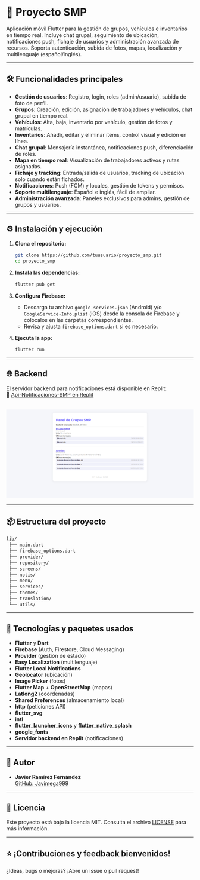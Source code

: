 # 🚀 Proyecto SMP

Aplicación móvil Flutter para la gestión de grupos, vehículos e inventarios en tiempo real. Incluye chat grupal, seguimiento de ubicación, notificaciones push, fichaje de usuarios y administración avanzada de recursos. Soporta autenticación, subida de fotos, mapas, localización y multilenguaje (español/inglés).

---

## 🛠️ Funcionalidades principales

- **Gestión de usuarios**: Registro, login, roles (admin/usuario), subida de foto de perfil.
- **Grupos**: Creación, edición, asignación de trabajadores y vehículos, chat grupal en tiempo real.
- **Vehículos**: Alta, baja, inventario por vehículo, gestión de fotos y matrículas.
- **Inventarios**: Añadir, editar y eliminar ítems, control visual y edición en línea.
- **Chat grupal**: Mensajería instantánea, notificaciones push, diferenciación de roles.
- **Mapa en tiempo real**: Visualización de trabajadores activos y rutas asignadas.
- **Fichaje y tracking**: Entrada/salida de usuarios, tracking de ubicación solo cuando están fichados.
- **Notificaciones**: Push (FCM) y locales, gestión de tokens y permisos.
- **Soporte multilenguaje**: Español e inglés, fácil de ampliar.
- **Administración avanzada**: Paneles exclusivos para admins, gestión de grupos y usuarios.

---



## ⚙️ Instalación y ejecución

1. **Clona el repositorio:**
   ```sh
   git clone https://github.com/tuusuario/proyecto_smp.git
   cd proyecto_smp
   ```

2. **Instala las dependencias:**
   ```sh
   flutter pub get
   ```

3. **Configura Firebase:**
   - Descarga tu archivo `google-services.json` (Android) y/o `GoogleService-Info.plist` (iOS) desde la consola de Firebase y colócalos en las carpetas correspondientes.
   - Revisa y ajusta `firebase_options.dart` si es necesario.

4. **Ejecuta la app:**
   ```sh
   flutter run
   ```

---

## 🌐 Backend

El servidor backend para notificaciones está disponible en Replit:  
🔗 [Api-Notificaciones-SMP en Replit](https://replit.com/@javierramirez20/Api-Notificaciones-SMP?v=1#index.js)

<div align="center">

<br>

<img src="https://raw.githubusercontent.com/Javimega999/Proyecto_smp/refs/heads/main/Captura%20de%20pantalla%202025-06-09%20211840.png?token=GHSAT0AAAAAADFC7MWKLPGLYFMDHEABRJ7Y2CHHCUA" alt="Pantalla principal" width="1000"/>

</div>

---

## 📦 Estructura del proyecto

```
lib/
 ├── main.dart
 ├── firebase_options.dart
 ├── provider/
 ├── repository/
 ├── screens/
 ├── notis/
 ├── menu/
 ├── services/
 ├── themes/
 ├── translation/
 └── utils/
```

---

## 🧩 Tecnologías y paquetes usados

- **Flutter** y **Dart**
- **Firebase** (Auth, Firestore, Cloud Messaging)
- **Provider** (gestión de estado)
- **Easy Localization** (multilenguaje)
- **Flutter Local Notifications**
- **Geolocator** (ubicación)
- **Image Picker** (fotos)
- **Flutter Map** + **OpenStreetMap** (mapas)
- **Latlong2** (coordenadas)
- **Shared Preferences** (almacenamiento local)
- **http** (peticiones API)
- **flutter_svg**
- **intl**
- **flutter_launcher_icons** y **flutter_native_splash**
- **google_fonts**
- **Servidor backend en Replit** (notificaciones)



---

## 👤 Autor

- **Javier Ramírez Fernández**  
  [GitHub: Javimega999](https://github.com/Javimega999)

---

## 📄 Licencia

Este proyecto está bajo la licencia MIT. Consulta el archivo [LICENSE](LICENSE) para más información.

---

## ⭐ ¡Contribuciones y feedback bienvenidos!

¿Ideas, bugs o mejoras? ¡Abre un issue o pull request!
